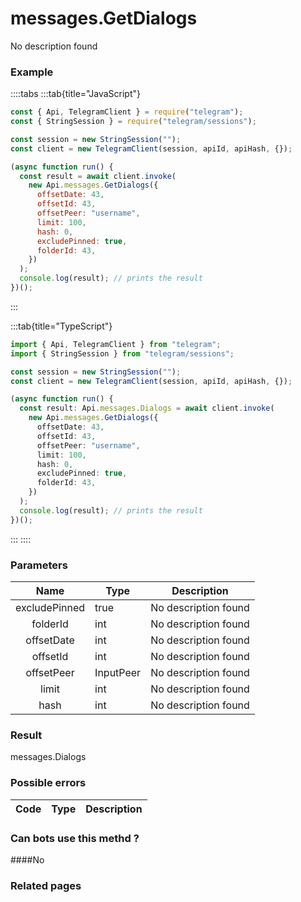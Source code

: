 # messages.GetDialogs

No description found

### [](#example)Example

::::tabs
:::tab{title="JavaScript"}

```js
const { Api, TelegramClient } = require("telegram");
const { StringSession } = require("telegram/sessions");

const session = new StringSession("");
const client = new TelegramClient(session, apiId, apiHash, {});

(async function run() {
  const result = await client.invoke(
    new Api.messages.GetDialogs({
      offsetDate: 43,
      offsetId: 43,
      offsetPeer: "username",
      limit: 100,
      hash: 0,
      excludePinned: true,
      folderId: 43,
    })
  );
  console.log(result); // prints the result
})();
```

:::

:::tab{title="TypeScript"}

```ts
import { Api, TelegramClient } from "telegram";
import { StringSession } from "telegram/sessions";

const session = new StringSession("");
const client = new TelegramClient(session, apiId, apiHash, {});

(async function run() {
  const result: Api.messages.Dialogs = await client.invoke(
    new Api.messages.GetDialogs({
      offsetDate: 43,
      offsetId: 43,
      offsetPeer: "username",
      limit: 100,
      hash: 0,
      excludePinned: true,
      folderId: 43,
    })
  );
  console.log(result); // prints the result
})();
```

:::
::::

### [](#parameters)Parameters

|     Name      | Type      | Description          |
| :-----------: | --------- | -------------------- |
| excludePinned | true      | No description found |
|   folderId    | int       | No description found |
|  offsetDate   | int       | No description found |
|   offsetId    | int       | No description found |
|  offsetPeer   | InputPeer | No description found |
|     limit     | int       | No description found |
|     hash      | int       | No description found |

### [](#result)Result

messages.Dialogs

### [](#possible-errors)Possible errors

| Code | Type | Description |
| :--: | ---- | ----------- |

### [](#can-bots-use-this-method)Can bots use this methd ?

####No

### [](#related-pages)Related pages
